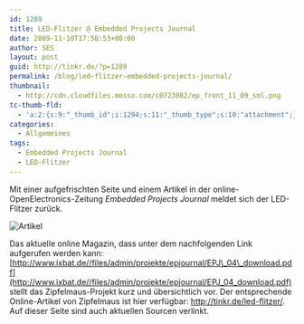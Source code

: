 ```yaml
---
id: 1289
title: LED-Flitzer @ Embedded Projects Journal
date: 2009-11-10T17:58:53+00:00
author: SES
layout: post
guid: http://tinkr.de/?p=1289
permalink: /blog/led-flitzer-embedded-projects-journal/
thumbnail:
  - http://cdn.cloudfiles.mosso.com/c0723082/ep_front_11_09_sml.png
tc-thumb-fld:
  - 'a:2:{s:9:"_thumb_id";i:1294;s:11:"_thumb_type";s:10:"attachment";}'
categories:
  - Allgemeines
tags:
  - Embedded Projects Journal
  - LED-Flitzer
---
```

Mit einer aufgefrischten Seite und einem Artikel in der online-OpenElectronics-Zeitung _Embedded Projects Journal_ meldet sich der LED-Flitzer zurück.

<img loading="lazy" src="/assets/2009/11/ep_artikel_606.png" alt="Artikel" title="Artikel" width="606" height="427" class="alignnone size-full wp-image-1294" srcset="/assets/2009/11/ep_artikel_606.png 606w, /assets/2009/11/ep_artikel_606-300x211.png 300w" sizes="(max-width: 606px) 100vw, 606px" />

Das aktuelle online Magazin, dass unter dem nachfolgenden Link aufgerufen werden kann: [http://www.ixbat.de//files/admin/projekte/epjournal/EPJ\_04\_download.pdf](http://www.ixbat.de//files/admin/projekte/epjournal/EPJ_04_download.pdf) stellt das Zipfelmaus-Projekt kurz und übersichtlich vor. Der entsprechende Online-Artikel von Zipfelmaus ist hier verfügbar: <http://tinkr.de/led-flitzer/>. Auf dieser Seite sind auch aktuellen Sourcen verlinkt.
